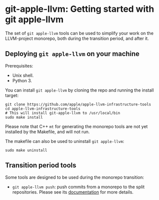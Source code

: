 # git-apple-llvm: Getting started with git apple-llvm

The set of `git apple-llvm` tools can be used to simplify your work on the LLVM-project monorepo, both during the transition period, and after it.

## Deploying `git apple-llvm` on your machine

Prerequisites: 
- Unix shell.
- Python 3.

You can install `git apple-llvm` by cloning the repo and running the install target:

```
git clone https://github.com/apple/apple-llvm-infrastructure-tools
cd apple-llvm-infrastructure-tools
# This will install git-apple-llvm to /usr/local/bin
sudo make install
```

Please note that C++ `mt` for generating the monorepo tools are not yet installed by the Makefile, and will not run. 


The makefile can also be used to uninstall `git apple-llvm`:

```
sudo make uninstall
```

## Transition period tools

Some tools are designed to be used during the monorepo transition:

- `git apple-llvm push`: push commits from a monorepo to the split repositories. Please see its [documentation](./git-apple-llvm-push) for more details.
